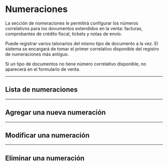 # Numeraciones

La sección de nomeraciones le permitirá configurar los números correlativos para los dovumentos extendidos en la venta: facturas, comprobantes de crédito fiscal, tickets y notas de envío.

Puede registrar varios talonarios del mismo tipo de documento a la vez. El sistema se encargará de tomar el primer correlativo disponible del registro de numeraciones más antiguo.

Si un tipo de documentos no tiene número correlativo disponible, no aparecerá en el formulario de venta.

---

## Lista de numeraciones

---

## Agregar una nueva numeración

---

## Modificar una numeración

---

## Eliminar una numeración
